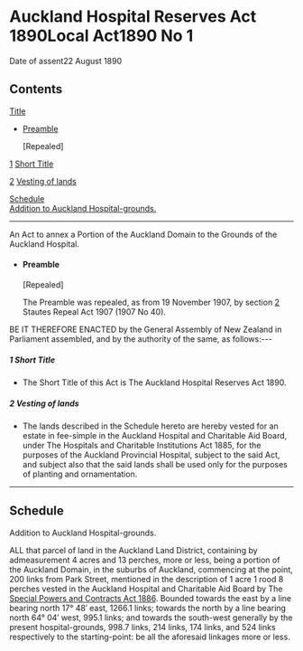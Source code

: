 # Auckland Hospital Reserves Act 1890Local Act1890 No 1

Date of assent22 August 1890

## Contents

[Title][0]
    
*   [Preamble][1]
    
    \[Repealed\]

[1][2] [Short Title][2]

[2][3] [Vesting of lands][3]

[Schedule][4]  
[Addition to Auckland Hospital-grounds.][4]

---

An Act to annex a Portion of the Auckland Domain to the Grounds of the Auckland Hospital.
    
*   #### Preamble
    
    \[Repealed\]
    
    The Preamble was repealed, as from 19 November 1907, by section [2][5] Stautes Repeal Act 1907 (1907 No 40).

BE IT THEREFORE ENACTED by the General Assembly of New Zealand in Parliament assembled, and by the authority of the same, as follows:---

##### 1 Short Title
    
*   The Short Title of this Act is The Auckland Hospital Reserves Act 1890\.

##### 2 Vesting of lands
    
*   The lands described in the Schedule hereto are hereby vested for an estate in fee-simple in the Auckland Hospital and Charitable Aid Board, under The Hospitals and Charitable Institutions Act 1885, for the purposes of the Auckland Provincial Hospital, subject to the said Act, and subject also that the said lands shall be used only for the purposes of planting and ornamentation.

---

## Schedule  
Addition to Auckland Hospital-grounds.

ALL that parcel of land in the Auckland Land District, containing by admeasurement 4 acres and 13 perches, more or less, being a portion of the Auckland Domain, in the suburbs of Auckland, commencing at the point, 200 links from Park Street, mentioned in the description of 1 acre 1 rood 8 perches vested in the Auckland Hospital and Charitable Aid Board by The [Special Powers and Contracts Act 1886][6]. Bounded towards the east by a line bearing north 17° 48′ east, 1266.1 links; towards the north by a line bearing north 64° 04′ west, 995.1 links; and towards the south-west generally by the present hospital-grounds, 998.7 links, 214 links, 174 links, and 524 links respectively to the starting-point: be all the aforesaid linkages more or less.

[0]: http://www.legislation.govt.nz/act/local/1890/0001/latest/whole.html#DLM21777
[1]: http://www.legislation.govt.nz/act/local/1890/0001/latest/whole.html#DLM21778
[2]: http://www.legislation.govt.nz/act/local/1890/0001/latest/whole.html#DLM21782
[3]: http://www.legislation.govt.nz/act/local/1890/0001/latest/whole.html#DLM21783
[4]: http://www.legislation.govt.nz/act/local/1890/0001/latest/whole.html#DLM21784
[5]: http://www.legislation.govt.nz/act/local/1890/0001/latest/link.aspx?id=DLM136296
[6]: http://www.legislation.govt.nz/act/local/1890/0001/latest/link.aspx?id=DLM19824